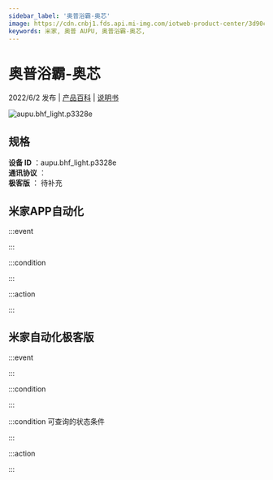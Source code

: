 ```yaml
---
sidebar_label: '奥普浴霸-奥芯'
image: https://cdn.cnbj1.fds.api.mi-img.com/iotweb-product-center/3d90cc85eedbe0e61f6f06c6e99bc7cb_1651712845467.png?GalaxyAccessKeyId=AKVGLQWBOVIRQ3XLEW&Expires=9223372036854775807&Signature=rh+IJiBoNGLr9IaNcA3arxNKAyc=
keywords: 米家, 奥普 AUPU, 奥普浴霸-奥芯, 
---
```

# 奥普浴霸-奥芯

2022/6/2 发布 | [产品百科](https://home.mi.com/webapp/content/baike/product/index.html?model=aupu.bhf_light.p3328e/) | [说明书](https://home.mi.com/views/introduction.html?model=aupu.bhf_light.p3328e&region=cn)

![aupu.bhf_light.p3328e](https://cdn.cnbj1.fds.api.mi-img.com/iotweb-product-center/3d90cc85eedbe0e61f6f06c6e99bc7cb_1651712845467.png?GalaxyAccessKeyId=AKVGLQWBOVIRQ3XLEW&Expires=9223372036854775807&Signature=rh+IJiBoNGLr9IaNcA3arxNKAyc=)

## 规格  
> 
**设备 ID** ：aupu.bhf_light.p3328e  
**通讯协议** ：  
**极客版**  ： 待补充 


## 米家APP自动化  

:::event  

:::

:::condition  

:::

:::action   

:::

## 米家自动化极客版  

:::event  

:::

:::condition  

:::

:::condition 可查询的状态条件  

:::

:::action  

:::

        
